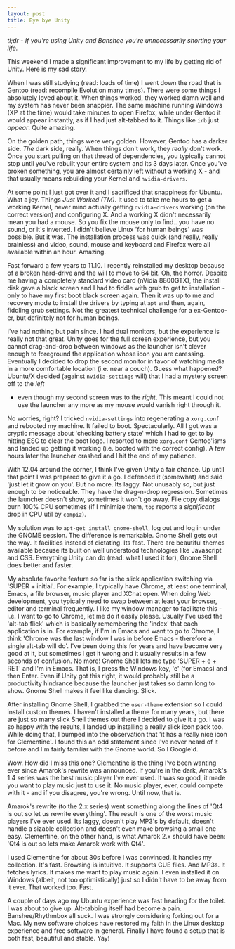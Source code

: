 ```yaml
---
layout: post
title: Bye bye Unity
---
```


*tl;dr - If you're using Unity and Banshee you're unnecessarily
shorting your life.*

This weekend I made a significant improvement to my life by getting
rid of Unity. Here is my sad story.

When I was still studying (read: loads of time) I went down the road
that is Gentoo (read: recompile Evolution many times). There were some
things I absolutely loved about it. When things worked, they worked
damn well and my system has never been snappier. The same machine
running Windows (XP at the time) would take minutes to open Firefox,
while under Gentoo it would appear instantly, as if I had just
alt-tabbed to it. Things like `irb` just *appear*. Quite amazing.

On the golden path, things were very golden. However, Gentoo has a
darker side. *The* dark side, really. When things don't work, they
*really* don't work. Once you start pulling on that thread of
dependencies, you typically cannot stop until you've rebuilt your
entire system and its 3 days later. Once you've broken something, you
are almost certainly left without a working X - and that usually means
rebuilding your Kernel and `nvidia-drivers`.

At some point I just got over it and I sacrificed that snappiness for
Ubuntu. What a joy. Things *Just Worked (TM)*. It used to take me
hours to get a working Kernel, never mind actually getting
`nvidia-drivers` working (on the correct version) and configuring
X. And a working X didn't necessarily mean you had a mouse. So you fix
the mouse only to find.. you have no sound, or it's inverted. I didn't
believe Linux 'for human beings' was possible. But it was. The
installation process was quick (and really, really brainless) and
video, sound, mouse and keyboard and Firefox were all available within
an hour. Amazing.

Fast forward a few years to 11.10. I recently reinstalled my desktop
because of a broken hard-drive and the will to move to 64 bit. Oh, the
horror. Despite me having a completely standard video card (nVidia
8800GTX), the install disk gave a black screen and I had to fiddle
with grub to get to installation - only to have my first boot black
screen again. Then it was up to me and recovery mode to install the
drivers by typing at `apt` and then, again, fiddling grub
settings. Not the greatest technical challenge for a ex-Gentoo-er, but
definitely not for human beings.

I've had nothing but pain since. I had dual monitors, but the
experience is really not that great. Unity goes for the full screen
experience, but you cannot drag-and-drop between windows as the
launcher isn't clever enough to foreground the application whose icon
you are caressing. Eventually I decided to drop the second monitor in
favor of watching media in a more comfortable location (i.e. near a
couch). Guess what happened? Ubuntu/X decided (against
`nvidia-settings` will) that I had a mystery screen off to the *left*
- even though my second screen was to the *right*. This meant I could
not use the launcher any more as my mouse would vanish right through
it.

No worries, right? I tricked `nvidia-settings` into regenerating a
`xorg.conf` and rebooted my machine. It failed to
boot. Spectacularly. All I got was a cryptic message about 'checking
battery state' which I had to get to by hitting ESC to clear the boot
logo. I resorted to more `xorg.conf` Gentoo'isms and landed up getting
it working (i.e. booted with the correct config). A few hours later
the launcher crashed and I hit the end of my patience.

With 12.04 around the corner, I think I've given Unity a fair
chance. Up until that point I was prepared to give it a go. I defended
it (somewhat) and said 'just let it grow on you'. But no more. Its
laggy. Not unusably so, but just enough to be noticeable. They have
the drag-n-drop regression. Sometimes the launcher doesn't show,
sometimes it won't go away. File copy dialogs burn 100% CPU sometimes
(if I minimize them, `top` reports a *significant* drop in CPU util by
`compiz`).

My solution was to `apt-get install gnome-shell`, log out and log in
under the GNOME session. The difference is remarkable. Gnome Shell
gets out the way. It facilities instead of dictating. Its fast. There
are beautiful themes available because its built on well understood
technologies like Javascript and CSS. Everything Unity can do (read:
what I used it for), Gnome Shell does better and faster.

My absolute favorite feature so far is the slick application switching
via 'SUPER + initial'. For example, I typically have Chrome, at least
one terminal, Emacs, a file browser, music player and XChat open. When
doing Web development, you typically need to swap between at least
your browser, editor and terminal frequently. I like my window manager
to facilitate this - i.e. I want to go to Chrome, let me do it easily
please. Usually I've used the 'alt-tab flick' which is basically
remembering the 'index' that each application is in. For example, if
I'm in Emacs and want to go to Chrome, I think 'Chrome was the last
window I was in before Emacs - therefore a single alt-tab will
do'. I've been doing this for years and have become very good at it,
but sometimes I get it wrong and it usually results in a few seconds
of confusion. No more! Gnome Shell lets me type 'SUPER + e + RET' and
I'm in Emacs. That is, I press the Windows key, 'e' (for Emacs) and
then Enter. Even if Unity got this right, it would probably still be a
productivity hindrance because the launcher just takes so damn long to
show. Gnome Shell makes it feel like dancing. Slick.

After installing Gnome Shell, I grabbed the `user-theme` extension so
I could install custom themes. I haven't installed a theme for many
years, but there are just so many slick Shell themes out there I
decided to give it a go. I was so happy with the results, I landed up
installing a really slick icon pack too. While doing that, I bumped
into the observation that 'it has a really nice icon for
Clementine'. I found this an odd statement since I've never heard of
it before and I'm fairly familiar with the Gnome world. So I Google'd.

Wow. How did I miss this one?
[Clementine](http://www.clementine-player.org/) is the thing I've been
wanting ever since Amarok's rewrite was announced. If you're in the
dark, Amarok's 1.4 series was the best music player I've ever used. It
was so good, it made you want to play music just to use it. No music
player, ever, could compete with it - and if you disagree, you're
wrong. Until now, that is.

Amarok's rewrite (to the 2.x series) went something along the lines of
'Qt4 is out so let us rewrite everything'. The result is one of the
worst music players I've ever used. Its laggy, doesn't play MP3's by
default, doesn't handle a sizable collection and doesn't even make
browsing a small one easy. Clementine, on the other hand, is what
Amarok 2.x should have been: 'Qt4 is out so lets make Amarok work with
Qt4'.

I used Clementine for about 30s before I was convinced. It handles my
collection. It's fast. Browsing is intuitive. It supports CUE
files. And MP3s. It fetches lyrics. It makes me want to play music
again. I even installed it on Windows (albeit, not too optimistically)
just so I didn't have to be away from it ever. That worked too. Fast.

A couple of days ago my Ubuntu experience was fast heading for the
toilet. I was about to give up. Alt-tabbing itself had become a
pain. Banshee/Rhythmbox all suck. I was strongly considering forking
out for a Mac. My new software choices have restored my faith in the
Linux desktop experience and free software in general. Finally I have
found a setup that is both fast, beautiful and stable. Yay!

